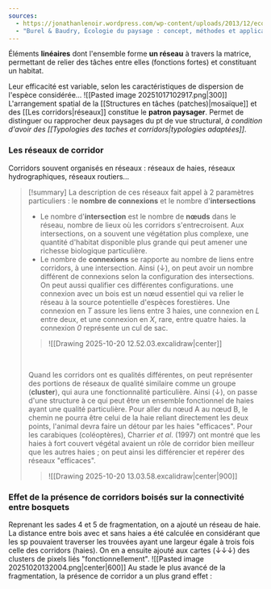 ```yaml
---
sources:
  - https://jonathanlenoir.wordpress.com/wp-content/uploads/2013/12/ecologie-du-paysage.pdf
  - "Burel & Baudry, Écologie du paysage : concept, méthodes et applications (2nde édition)"
---
```

Éléments **linéaires** dont l'ensemble forme **un réseau** à travers la matrice, permettant de relier des tâches entre elles (fonctions fortes) et constituant un habitat.

Leur efficacité est variable, selon les caractéristiques de dispersion de l'espèce considérée...
![[Pasted image 20251017102917.png|300]]
<br>
L'arrangement spatial de la [[Structures en tâches (patches)|mosaïque]] et des [[Les corridors|réseaux]] constitue le **patron paysager**. Permet de distinguer ou rapprocher deux paysages du pt de vue structural, *à condition d'avoir des [[Typologies des taches et corridors|typologies adaptées]]*.

### Les réseaux de corridor

Corridors souvent organisés en réseaux : réseaux de haies, réseaux hydrographiques, réseaux routiers...
>[!summary] La description de ces réseaux fait appel à 2 paramètres particuliers : le **nombre de connexions** et le nombre d'**intersections**
>- Le nombre d'**intersection** est le nombre de **nœuds** dans le réseau, nombre de lieux où les corridors s'entrecroisent. Aux intersections, on a souvent une végétation plus complexe, une quantité d'habitat disponible plus grande qui peut amener une richesse biologique particulière.
>- Le nombre de **connexions** se rapporte au nombre de liens entre corridors, à une intersection. Ainsi (↓), on peut avoir un nombre différent de connexions selon la configuration des intersections. On peut aussi qualifier ces différentes configurations. une connexion avec un bois est un nœud essentiel qui va relier le réseau à la source potentielle d'espèces forestières. Une connexion en *T* assure les liens entre 3 haies, une connexion en *L* entre deux, et une connexion en *X*, rare, entre quatre haies. la connexion *0* représente un cul de sac.
>>![[Drawing 2025-10-20 12.52.03.excalidraw|center]]
>
><br> 
>
>Quand les corridors ont es qualités différentes, on peut représenter des portions de réseaux de qualité similaire comme un groupe (**cluster**), qui aura une fonctionnalité particulière. Ainsi (↓), on passe d'une structure à ce qui peut être un ensemble fonctionnel de haies ayant une qualité particulière. Pour aller du nœud A au nœud B, le chemin ne pourra être celui de la haie reliant directement les deux points, l'animal devra faire un détour par les haies "efficaces". Pour les carabiques (coléoptères), Charrier *et al*. (1997) ont montré que les haies à fort couvert végétal avaient un rôle de corridor bien meilleur que les autres haies ; on peut ainsi les différencier et repérer des réseaux "efficaces".
>>![[Drawing 2025-10-20 13.03.58.excalidraw|center|900]]

### Effet de la présence de corridors boisés sur la connectivité entre bosquets

Reprenant les sades 4 et 5 de fragmentation, on a ajouté un réseau de haie. La distance entre bois avec et sans haies a été calculée en considérant que les sp pouvaient traverser les trouvées ayant une largeur égale à trois fois celle des corridors (haies). On en a ensuite ajouté aux cartes (↓↓↓) des clusters de pixels liés "fonctionnellement".
![[Pasted image 20251020132004.png|center|600]]
Au stade le plus avancé de la fragmentation, la présence de corridor a un plus grand effet :
